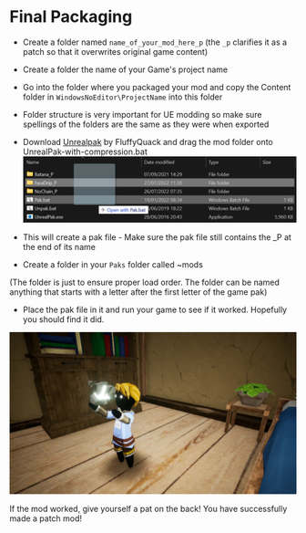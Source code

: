 # Final Packaging

- Create a folder named `name_of_your_mod_here_p` (the `_p` clarifies it as a patch so that it overwrites original game content)

- Create a folder the name of your Game's project name

- Go into the folder where you packaged your mod and copy the Content folder in `WindowsNoEditor\ProjectName` into this folder

- Folder structure is very important for UE modding so make sure spellings of the folders are the same as they were when exported

- Download [Unrealpak](https://fluffyquack.com/tools/unrealpak.rar) by FluffyQuack and drag the mod folder onto UnrealPak-with-compression.bat
![](packaging.png)

- This will create a pak file - Make sure the pak file still contains the _P at the end of its name
- Create a folder in your `Paks` folder called ~mods

(The folder is just to ensure proper load order. The folder can be named anything that starts with a letter after the first letter of the game pak) 
- Place the pak file in it and run your game to see if it worked. Hopefully you should find it did.

![](drip.png)

If the mod worked, give yourself a pat on the back! You have successfully made a patch mod!